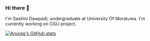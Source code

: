 ### Hi there 👋

I'm Sashini Dawpadi, undergraduate at University Of Moratuwa. I'm currently working on CGU project.

[![Anurag's GitHub stats](https://github-readme-stats.vercel.app/api?username=SashiniDawpadi)](https://github.com/anuraghazra/github-readme-stats)

